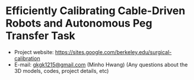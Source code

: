 # Efficiently Calibrating Cable-Driven Robots and Autonomous Peg Transfer Task

- Project website: https://sites.google.com/berkeley.edu/surgical-calibration
- E-mail: gkgk1215@gmail.com (Minho Hwang)
  (Any questions about the 3D models, codes, project details, etc)
